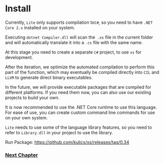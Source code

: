 # Install
Currently, `Lite` only supports compilation to` C# `, so you need to have `.NET Core 2.x` installed on your system.

Executing `dotnet Compiler.dll` will scan the` .xs` file in the current folder and will automatically translate it into a `.cs` file with the same name.

At this stage you need to create a separate `C#` project, to use `xs` for development.

After the iteration, we optimize the automated compilation to perform this part of the function, which may eventually be compiled directly into `CIL` and` LLVM` to generate direct binary executables.

In the future, we will provide executable packages that are compiled for different platforms. If you need them now, you can also use our existing projects to build your own.

It is now recommended to use the .NET Core runtime to use this language. For ease of use, you can create custom command line commands for use on your own system.

`Lite` needs to use some of the language library features, so you need to refer to `Library.dll` in your project to use the library.

Run Package:
<https://github.com/kulics/xs/releases/tag/0.34>

### [Next Chapter](basic-grammar.md)